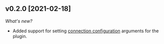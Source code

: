 ## v0.2.0 [2021-02-18]

_What's new?_

- Added support for setting [connection configuration](https://github.com/turbot/steampipe-plugin-digitalocean/blob/main/docs/index.md#connection-configuration) arguments for the plugin.
